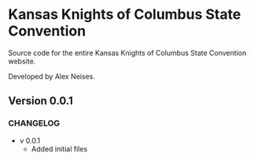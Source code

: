 # Kansas Knights of Columbus State Convention
Source code for the entire Kansas Knights of Columbus State Convention website.

Developed by Alex Neises.

## Version 0.0.1

### CHANGELOG

* v 0.0.1
    - Added initial files